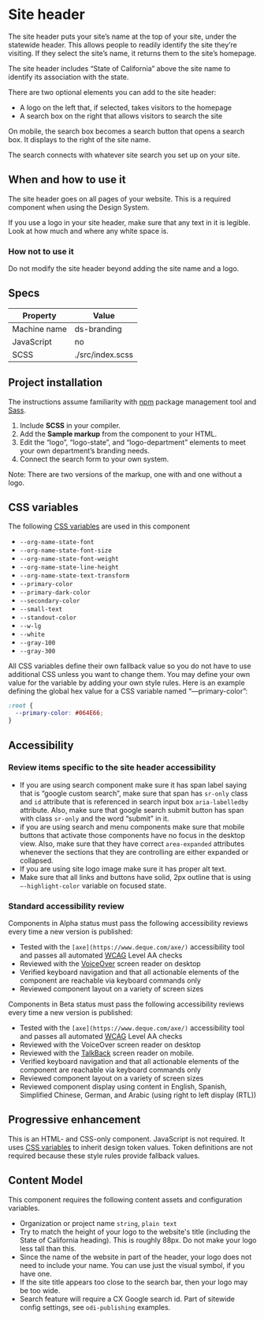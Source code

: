 # Site header

The site header puts your site’s name at the top of your site, under the statewide header. This allows people to readily identify the site they’re visiting. If they select the site’s name, it returns them to the site’s homepage.

The site header includes “State of California” above the site name to identify its association with the state.

There are two optional elements you can add to the site header:

- A logo on the left that, if selected, takes visitors to the homepage
- A search box on the right that allows visitors to search the site

On mobile, the search box becomes a search button that opens a search box. It displays to the right of the site name.

The search connects with whatever site search you set up on your site.

## When and how to use it

The site header goes on all pages of your website. This is a required component when using the Design System.

If you use a logo in your site header, make sure that any text in it is legible. Look at how much and where any white space is.

### How not to use it

Do not modify the site header beyond adding the site name and a logo.

## Specs

| Property | Value |
| --- | --- |
| Machine name | ds-branding |
| JavaScript | no |
| SCSS | ./src/index.scss |

## Project installation

The instructions assume familiarity with [npm](https://npmjs.com) package management tool and [Sass](https://sass-lang.com/).

1. Include **SCSS** in your compiler.
2. Add the **Sample markup** from the component to your HTML.
1. Edit the “logo”, “logo-state”, and “logo-department” elements to meet your own department’s branding needs.
2. Connect the search form to your own system.

Note: There are two versions of the markup, one with and one without a logo. 

## CSS variables

The following [CSS variables](https://developer.mozilla.org/en-US/docs/Web/CSS/Using_CSS_custom_properties) are used in this component

- `--org-name-state-font`
- `--org-name-state-font-size`
- `--org-name-state-font-weight`
- `--org-name-state-line-height`
- `--org-name-state-text-transform`
- `--primary-color`
- `--primary-dark-color`
- `--secondary-color`
- `--small-text`
- `--standout-color`
- `--w-lg`
- `--white`
- `--gray-100`
- `--gray-300`

All CSS variables define their own fallback value so you do not have to use additional CSS unless you want to change them. You may define your own value for the variable by adding your own style rules. Here is an example defining the global hex value for a CSS variable named “—primary-color”:

```css
:root {
  --primary-color: #064E66;
}
```

## Accessibility

### Review items specific to the site header accessibility

- If you are using search component make sure it has span label saying that is  “google custom search”, make sure that span  has `sr-only` class and `id` attribute  that is referenced in search input box `aria-labelledby` attribute. Also, make sure that google search submit button has span with class `sr-only` and the word “submit” in it.
- if you are using search and menu components make sure that mobile buttons that activate those components have no focus in the desktop view. Also, make sure that they have correct `area-expanded` attributes  whenever the sections that they are controlling are either expanded or collapsed.
- If you are using site logo image make sure it has proper alt text.
- Make sure that all links and buttons have solid, 2px outline that is using `—-highlight-color` variable on focused state.

### Standard accessibility review

Components in Alpha status must pass the following accessibility reviews every time a new version is published:

- Tested with the `[axe](https://www.deque.com/axe/)` accessibility tool and passes all automated [WCAG](https://www.w3.org/TR/WCAG21/) Level AA checks
- Reviewed with the [VoiceOver](https://www.apple.com/voiceover/info/guide/_1121.html) screen reader on desktop
- Verified keyboard navigation and that all actionable elements of the component are reachable via keyboard commands only
- Reviewed component layout on a variety of screen sizes

Components in Beta status must pass the following accessibility reviews every time a new version is published:

- Tested with the `[axe](https://www.deque.com/axe/)` accessibility tool and passes all automated [WCAG](https://www.w3.org/TR/WCAG21/) Level AA checks
- Reviewed with the VoiceOver screen reader on desktop
- Reviewed with the [TalkBack](https://support.google.com/accessibility/android/answer/6283677?hl=en) screen reader on mobile.
- Verified keyboard navigation and that all actionable elements of the component are reachable via keyboard commands only
- Reviewed component layout on a variety of screen sizes
- Reviewed component display using content in English, Spanish, Simplified Chinese, German, and Arabic (using right to left display (RTL))

## Progressive enhancement

This is an HTML- and CSS-only component. JavaScript is not required. It uses [CSS variables](https://developer.mozilla.org/en-US/docs/Web/CSS/var()#syntax) to inherit design token values. Token definitions are not required because these style rules provide fallback values.

## Content Model

This component requires the following content assets and configuration variables.

- Organization or project name `string`, `plain text`
- Try to match the height of your logo to the website's title (including the State of California heading). This is roughly 88px. Do not make your logo less tall than this.
- Since the name of the website in part of the header, your logo does not need to include your name. You can use just the visual symbol, if you have one.
- If the site title appears too close to the search bar, then your logo may be too wide.
- Search feature will require a CX Google search id. Part of sitewide config settings, see `odi-publishing` examples.

